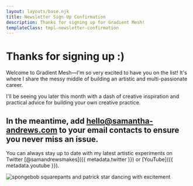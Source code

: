 ```yaml
---
layout: layouts/base.njk
title: Newsletter Sign-Up Confirmation
description: Thanks for signing up for Gradient Mesh!
templateClass: tmpl-newsletter-confirmation
---
```


# Thanks for signing up :)

Welcome to Gradient Mesh—I'm so very excited to have you on the list! It's where I share the messy middle of building an artistic and multi-passionate career.

I'll be seeing you later this month with a dash of creative inspiration and practical advice for building your own creative practice.

## In the meantime, add hello@samantha-andrews.com to your email contacts to ensure you never miss an issue.

You can always stay up to date with my latest artistic experiments on Twitter [@samandrewsmakes]({{ metadata.twitter }}) or [YouTube]({{ metadata.youtube }}).

![spongebob squarepants and patrick star dancing with excitement](https://media.giphy.com/media/GWNBoSxSpt7Ik/giphy.gif)
